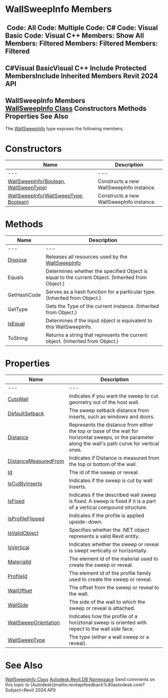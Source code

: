 # WallSweepInfo Members

﻿
 Code: All Code: Multiple Code: C# Code: Visual Basic Code: Visual C++  Members: Show All Members: Filtered Members: Filtered Members: Filtered   
---  
C#Visual BasicVisual C++
Include Protected MembersInclude Inherited Members
Revit 2024 API  
---  
WallSweepInfo Members  
[WallSweepInfo Class](140876fa-4c17-ad27-8a12-a4bf755e06f3.md "WallSweepInfo Class") Constructors Methods Properties See Also  
---  
The [WallSweepInfo](140876fa-4c17-ad27-8a12-a4bf755e06f3.md "WallSweepInfo Class") type exposes the following members.
# Constructors
| Name | Description |
| --- | --- |
| --- | --- | --- |
| [WallSweepInfo(Boolean, WallSweepType)](e64c66c8-a851-3062-feae-c969bb3d51d1.md "WallSweepInfo Constructor \(Boolean, WallSweepType\)") | Constructs a new WallSweepInfo instance. |
| [WallSweepInfo(WallSweepType, Boolean)](88df87e1-8312-cfc8-d00e-d53bd406277b.md "WallSweepInfo Constructor \(WallSweepType, Boolean\)") | Constructs a new WallSweepInfo instance. |

# Methods
| Name | Description |
| --- | --- |
| --- | --- | --- |
| [Dispose](0e25ba79-4f5d-0ada-ae8b-dc9dc9003b8f.md "Dispose Method") | Releases all resources used by the [WallSweepInfo](140876fa-4c17-ad27-8a12-a4bf755e06f3.md "WallSweepInfo Class") |
| Equals | Determines whether the specified Object is equal to the current Object. (Inherited from Object.) |
| GetHashCode | Serves as a hash function for a particular type.  (Inherited from Object.) |
| GetType | Gets the Type of the current instance. (Inherited from Object.) |
| [IsEqual](aed19fea-6615-0432-7dfa-176d9132eaee.md "IsEqual Method") | Determines if the input object is equivalent to this WallSweepInfo. |
| ToString | Returns a string that represents the current object. (Inherited from Object.) |

# Properties
| Name | Description |
| --- | --- |
| --- | --- | --- |
| [CutsWall](4e831a66-a4ed-299d-7950-cec29c33b625.md "CutsWall Property") | Indicates if you want the sweep to cut geometry out of the host wall. |
| [DefaultSetback](ce7bd53f-64f0-43b2-cf68-c24bdae7b735.md "DefaultSetback Property") | The sweep setback distance from inserts, such as windows and doors. |
| [Distance](fbdfa9f5-a6fb-e335-689a-6935ca3a83d6.md "Distance Property") | Represents the distance from either the top or base of the wall for horizontal sweeps, or the parameter along the wall's path curve for vertical ones. |
| [DistanceMeasuredFrom](f93ebb36-8b02-6953-5f85-70d5b6473c14.md "DistanceMeasuredFrom Property") | Indicates if Distance is measured from the top or bottom of the wall. |
| [Id](463e3eb1-1bbf-9117-fe02-45da2a59c7ac.md "Id Property") | The id of the sweep or reveal. |
| [IsCutByInserts](9196a1c3-00e8-9e4c-42c2-3c0612e9fd71.md "IsCutByInserts Property") | Indicates if the sweep is cut by wall inserts. |
| [IsFixed](938549e8-c6f0-76c8-d640-ab2763d6b899.md "IsFixed Property") | Indicates if the described wall sweep is fixed. A sweep is fixed if it is a part of a vertical compound structure. |
| [IsProfileFlipped](0455b311-c69b-a53d-004b-8cb8d3f86526.md "IsProfileFlipped Property") | Indicates if the profile is applied upside-down. |
| [IsValidObject](32100d37-7fdc-a39d-9799-81d7922b7bd5.md "IsValidObject Property") | Specifies whether the .NET object represents a valid Revit entity. |
| [IsVertical](c4db2a9f-d814-a844-1df1-301b0e4f94d2.md "IsVertical Property") | Indicates whether the sweep or reveal is swept vertically or horizontally. |
| [MaterialId](18f06a02-b0d6-40cf-3682-a88db9fb086b.md "MaterialId Property") | The element id of the material used to create the sweep or reveal. |
| [ProfileId](cb72ef85-5bb7-a89b-f054-8af475455958.md "ProfileId Property") | The element id of the profile family used to create the sweep or reveal. |
| [WallOffset](acec047b-2881-8bd2-c741-dfd7be0059a4.md "WallOffset Property") | The offset from the sweep or reveal to the wall. |
| [WallSide](d69280c8-7e5c-fc50-0c70-3e3145096329.md "WallSide Property") | The side of the wall to which the sweep or reveal is attached. |
| [WallSweepOrientation](2456c9bb-8bf7-282b-c5de-2a1e57cfe47d.md "WallSweepOrientation Property") | Indicates how the profile of a horiztonal sweep is oriented with repect to the wall side face. |
| [WallSweepType](e6e5577a-4592-6ac5-d134-643356b68ac1.md "WallSweepType Property") | The type (either a wall sweep or a reveal). |

# See Also
[WallSweepInfo Class](140876fa-4c17-ad27-8a12-a4bf755e06f3.md "WallSweepInfo Class")
[Autodesk.Revit.DB Namespace](87546ba7-461b-c646-cbb1-2cb8f5bff8b2.md "Autodesk.Revit.DB Namespace")
Send comments on this topic to [Autodesk](mailto:revitapifeedback%40autodesk.com?Subject=Revit 2024 API)